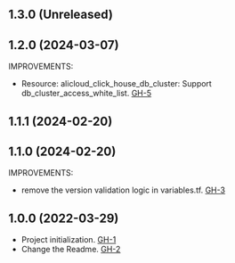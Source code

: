 ## 1.3.0 (Unreleased)

## 1.2.0 (2024-03-07)

IMPROVEMENTS:
- Resource: alicloud_click_house_db_cluster: Support db_cluster_access_white_list. [GH-5](https://github.com/alibabacloud-automation/terraform-alicloud-clickhouse/pull/5)

## 1.1.1 (2024-02-20)

## 1.1.0 (2024-02-20)

IMPROVEMENTS:
- remove the version validation logic in variables.tf. [GH-3](https://github.com/alibabacloud-automation/terraform-alicloud-clickhouse/pull/3)


## 1.0.0 (2022-03-29)

- Project initialization. [GH-1](https://github.com/terraform-alicloud-modules/terraform-alicloud-clickhouse/pull/1)
- Change the Readme. [GH-2](https://github.com/terraform-alicloud-modules/terraform-alicloud-clickhouse/pull/2)